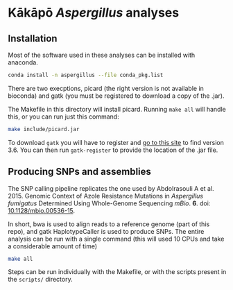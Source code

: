 # Kākāpō _Aspergillus_ analyses

## Installation

Most of the software used in these analyses can be installed with anaconda. 

```sh
conda install -n aspergillus --file conda_pkg.list
```

There are two execptions, picard (the right version is not available in
bioconda) and gatk (you must be registered to download a copy of the .jar).

The Makefile in this directory will install picard. Running `make all`
will handle this, or you can run just this command:

```sh
make include/picard.jar
```

To download `gatk` you will have to register and [go to this
site](https://software.broadinstitute.org/gatk/download/archive) to find version
3.6. You can then run `gatk-register` to provide the location of the .jar file.

## Producing SNPs and assemblies

The SNP calling pipeline replicates the one used by Abdolrasouli A et al. 2015. 
Genomic Context of Azole Resistance Mutations in _Aspergillus fumigatus_ 
Determined Using Whole-Genome Sequencing _mBio_. **6**. doi: [10.1128/mbio.00536-15](dx.doi.org/10.1128/mBio.00536-15).

In short, bwa is used to align reads to a reference genome (part of this repo),
and gatk HaplotypeCaller is used to produce SNPs. The entire analysis can be run
with a single command (this will used 10 CPUs and take a considerable amount of
time)


```sh
make all
```

Steps can be run individually with the Makefile, or with the scripts present in
the `scripts/` directory. 

